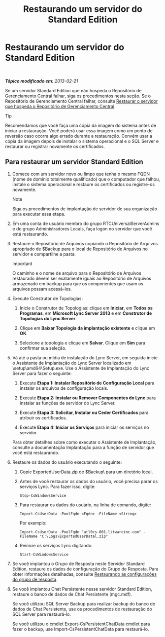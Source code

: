 ﻿---
title: Restaurando um servidor do Standard Edition
TOCTitle: Restaurando um servidor do Standard Edition
ms:assetid: d1845663-3138-4fd6-b3e7-337e294d40d8
ms:mtpsurl: https://technet.microsoft.com/pt-br/library/Hh202190(v=OCS.15)
ms:contentKeyID: 52057727
ms.date: 05/19/2016
mtps_version: v=OCS.15
ms.translationtype: HT
---

# Restaurando um servidor do Standard Edition

 

_**Tópico modificado em:** 2013-02-21_

Se um servidor Standard Edition que não hospeda o Repositório de Gerenciamento Central falhar, siga os procedimentos nesta seção. Se o Repositório de Gerenciamento Central falhar, consulte [Restaurar o servidor que hospeda o Repositório de Gerenciamento Central](lync-server-2013-restoring-the-server-hosting-the-central-management-store.md).


> [!TIP]
> Recomendamos que você faça uma cópia da imagem do sistema antes de iniciar a restauração. Você poderá usar essa imagem como um ponto de reversão caso ocorra algo errado durante a restauração. Convém usar a cópia da imagem depois de instalar o sistema operacional e o SQL Server e restaurar ou registrar novamente os certificados.



## Para restaurar um servidor Standard Edition

1.  Comece com um servidor novo ou limpo que tenha o mesmo FQDN (nome de domínio totalmente qualificado) que o computador que falhou, instale o sistema operacional e restaure os certificados ou registre-os novamente.
    
    > [!note]  
    > Siga os procedimentos de implantação de servidor de sua organização para executar essa etapa.

2.  Em uma conta de usuário membro do grupo RTCUniversalServerAdmins e do grupo Administradores Locais, faça logon no servidor que você está restaurando.

3.  Restaure o Repositório de Arquivos copiando o Repositório de Arquivos apropriado de $Backup para o local de Repositório de Arquivos no servidor e compartilhe a pasta.
    
    > [!important]  
    > O caminho e o nome de arquivo para o Repositório de Arquivos restaurado devem ser exatamente iguais ao Repositório de Arquivos armazenado em backup para que os componentes que usam os arquivos possam acessá-los.

4.  Execute Construtor de Topologias:
    
    1.  Inicie o Construtor de Topologias: clique em **Iniciar**, em **Todos os Programas**, em **Microsoft Lync Server 2013** e em **Construtor de Topologias do Lync Server**.
    
    2.  Clique em **Baixar Topologia da implantação existente** e clique em **OK**.
    
    3.  Selecione a topologia e clique em **Salvar**. Clique em **Sim** para confirmar sua seleção.

5.  Vá até a pasta ou mídia de instalação do Lync Server, em seguida inicie o Assistente de Implantação do Lync Server localizado em \\setup\\amd64\\Setup.exe. Use o Assistente de Implantação do Lync Server para fazer o seguinte:
    
    1.  Execute **Etapa 1: Instalar Repositório de Configuração Local** para instalar os arquivos de configuração locais.
    
    2.  Execute **Etapa 2: Instalar ou Remover Componentes do Lync** para instalar as funções de servidor do Lync Server.
    
    3.  Execute **Etapa 3: Solicitar, Instalar ou Ceder Certificados** para atribuir os certificados.
    
    4.  Execute **Etapa 4: Iniciar os Serviços** para iniciar os serviços no servidor.
    
    Para obter detalhes sobre como executar o Assistente de Implantação, consulte a documentação Implantação para a função de servidor que você está restaurando.

6.  Restaure os dados do usuário executando o seguinte:
    
    1.  Copie ExportedUserData.zip de $Backup\\ para um diretório local.
    
    2.  Antes de você restaurar os dados do usuário, você precisa parar os serviços Lync. Para fazer isso, digite:
        
            Stop-CsWindowsService
    
    3.  Para restaurar os dados do usuário, na linha de comando, digite:
        
            Import-CsUserData -PoolFqdn <Fqdn> -FileName <String>
        
        Por exemplo:
        
            Import-CsUserData -PoolFqdn "atl0cs-001.litwareinc.com" -FileName "C:\Logs\ExportedUserDatal.zip"
    
    4.  Reinicie os serviços Lync digitando:
        
            Start-CsWindowsService

7.  Se você implantou o Grupo de Resposta neste Servidor Standard Edition, restaure os dados de configuração do Grupo de Resposta. Para obter informações detalhadas, consulte [Restaurando as configurações do grupo de resposta](lync-server-2013-restoring-response-group-settings.md).

8.  Se você implantou Chat Persistente nesse servidor Standard Edition, restaure o banco de dados de Chat Persistente (mgc.mdf).
    
    Se você utilizou SQL Server Backup para realizar backup do banco de dados de Chat Persistente, use os procedimentos de restauração do SQL Server para restaurá-lo.
    
    Se você utilizou o cmdlet Export-CsPersistentChatData cmdlet para fazer o backup, use Import-CsPersistentChatData para restaurá-lo.

